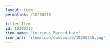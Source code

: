 ```yaml
---
layout: item
permalink: /10200215

title: Item
id: 10200215
item_name: 'Luscious Parted Hair'
icon_url: 'item/icon/customize/10200215.png'
---
```

